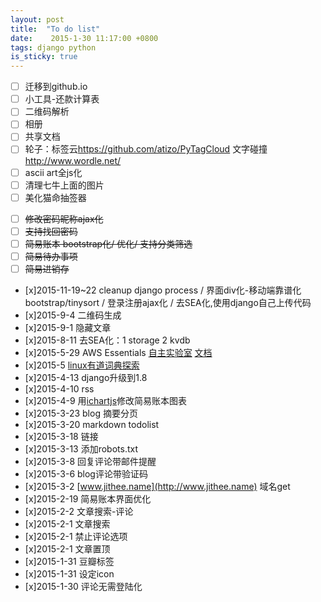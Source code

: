 ```yaml
---
layout: post
title:  "To do list"
date:    2015-1-30 11:17:00 +0800
tags: django python
is_sticky: true
---
```

* [ ] 迁移到github.io
* [ ] 小工具-还款计算表
* [ ] 二维码解析
* [ ] 相册
* [ ] 共享文档
* [ ] 轮子：标签云<https://github.com/atizo/PyTagCloud> 文字碰撞 <http://www.wordle.net/>
* [ ] ascii art全js化
* [ ] 清理七牛上面的图片
* [ ] 美化猫命抽签器
<!--more-->
* [ ] ~~修改密码昵称ajax化~~
* [ ] ~~支持找回密码~~
* [ ] ~~简易账本 bootstrap化/ 优化/ 支持分类筛选~~
* [ ] ~~简易待办事项~~
* [ ] ~~简易进销存~~
* [x]2015-11-19~22 cleanup django process / 界面div化-移动端靠谱化 bootstrap/tinysort / 登录注册ajax化 / 去SEA化,使用django自己上传代码
* [x]2015-9-4 二维码生成
* [x]2015-9-1 隐藏文章
* [x]2015-8-11 去SEA化：1 storage 2 kvdb
* [x]2015-5-29 AWS Essentials [自主实验室](https://qwiklabs.com/?locale=zh) [文档](http://aws.amazon.com/cn/documentation/?nc1=f_dr)
* [x]2015-5 [linux有道词典探索](http://cidian.youdao.com/index-linux.html)
* [x]2015-4-13 django升级到1.8
* [x]2015-4-10 rss
* [x]2015-4-9 用[ichartjs](http://www.ichartjs.com/)修改简易账本图表
* [x]2015-3-23 blog 摘要分页
* [x]2015-3-20 markdown todolist
* [x]2015-3-18 链接
* [x]2015-3-13 添加robots.txt
* [x]2015-3-8 回复评论带邮件提醒
* [x]2015-3-6 blog评论带验证码
* [x]2015-3-2 [www.jithee.name](http://www.jithee.name) 域名get
* [x]2015-2-19 简易账本界面优化
* [x]2015-2-2 文章搜索-评论
* [x]2015-2-1 文章搜索
* [x]2015-2-1 禁止评论选项
* [x]2015-2-1 文章置顶
* [x]2015-1-31 豆瓣标签
* [x]2015-1-31 设定icon
* [x]2015-1-30 评论无需登陆化
